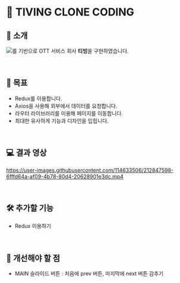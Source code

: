 # 🐳 TIVING CLONE CODING  

## 👋 소개
<img src="https://img.shields.io/badge/React-dedede?style=flat&logo=React&logoColor=white"/>를 기반으로 OTT 서비스 회사 **티빙**을 구현하였습니다.

<br>

## 🚀 목표 
- Redux를 이용합니다.  
- Axios을 사용해 외부에서 데이터를 요청합니다.  
- 라우터 라이브러리를 이용해 페이지를 이동합니다.  
- 최대한 유사하게 기능과 디자인을 입힙니다.  

<br>

## 💻 결과 영상
https://user-images.githubusercontent.com/114633506/212847598-6fffd64a-af09-4b78-80d4-20628901e3dc.mp4

<br>

## 🛠 추가할 기능
- Redux 이용하기  

<br>

## 💙 개선해야 할 점
- MAIN 슬라이드 버튼 : 처음에 prev 버튼, 마지막에 next 버튼 감추기 
